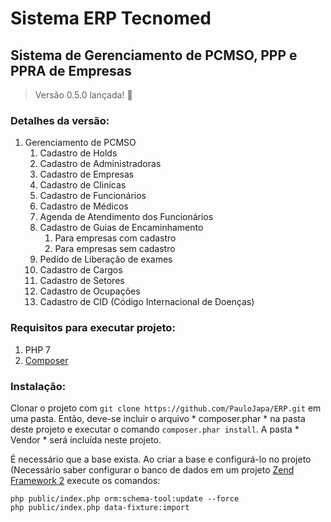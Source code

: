 # Sistema ERP Tecnomed
## Sistema de Gerenciamento de PCMSO, PPP e PPRA de Empresas


> Versão 0.5.0 lançada! :tada: 

### Detalhes da versão:
1. Gerenciamento de PCMSO
    1. Cadastro de Holds
    2. Cadastro de Administradoras
    3. Cadastro de Empresas
    4. Cadastro de Clinicas
    5. Cadastro de Funcionários
    6. Cadastro de Médicos
    7. Agenda de Atendimento dos Funcionários
    8. Cadastro de Guias de Encaminhamento
        1. Para empresas com cadastro
        2. Para empresas sem cadastro
    9. Pedido de Liberação de exames
    10. Cadastro de Cargos
    11. Cadastro de Setores
    12. Cadastro de Ocupações
    13. Cadastro de CID (Código Internacional de Doenças)


### Requisitos para executar projeto:
1. PHP 7
2. [Composer](https://getcomposer.org/)

### Instalação:
Clonar o projeto com `git clone https://github.com/PauloJapa/ERP.git` em uma pasta.
Então, deve-se incluir o arquivo * composer.phar * na pasta deste projeto e executar
o comando `composer.phar install`. A pasta * Vendor * será incluída neste projeto.

É necessário que a base exista. Ao criar a base e configurá-lo no projeto
(Necessário saber configurar o banco de dados em um projeto [Zend Framework 2](http://framework.zend.com/)
execute os comandos:
```
php public/index.php orm:schema-tool:update --force
php public/index.php data-fixture:import
```
